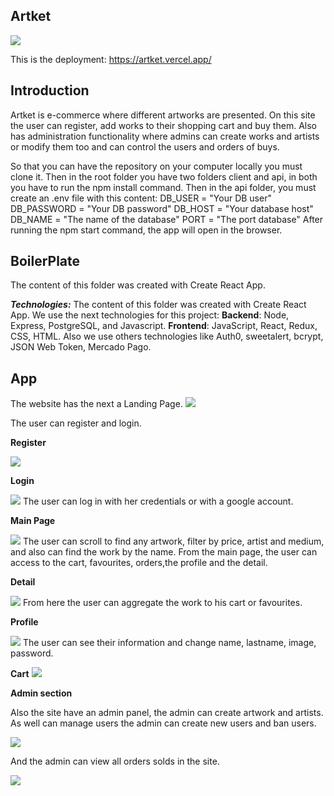 ## Artket

<img src="../client/assets/LandingPage.png"> </img>

This is the deployment:
https://artket.vercel.app/

## Introduction

Artket is e-commerce where different artworks are presented. On this site the user can register,
add works to their shopping cart and buy them. Also has administration functionality where
admins can create works and artists or modify them too and can control the users and orders of buys.

So that you can have the repository on your computer locally you must clone it. Then in the root folder
you have two folders client and api, in both you have to run the npm install command. Then in the api folder,
you must create an .env file with this content: DB_USER = "Your DB user" DB_PASSWORD = "Your DB password"
DB_HOST = "Your database host" DB_NAME = "The name of the database" PORT = "The port database" After running
the npm start command, the app will open in the browser.

## BoilerPlate

The content of this folder was created with Create React App.

**_Technologies:_**
The content of this folder was created with Create React App.
We use the next technologies for this project: **Backend**: Node, Express, PostgreSQL, and Javascript. **Frontend**: JavaScript, React, Redux, CSS, HTML. Also we use others technologies like Auth0, sweetalert, bcrypt, JSON Web Token, Mercado Pago.

## App

The website has the next a Landing Page.
<img src="../client/assets/LandingPage.png"> </img>

The user can register and login.

**Register**

<img src="../client/assets/Register.png"> </img>

**Login**

<img src="../client/assets/Login.png"> </img>
The user can log in with her credentials or with a google account.

**Main Page**

<img src="../client/assets/MainPage.gif"> </img>
The user can scroll to find any artwork, filter by price, artist and medium, and also can find the work by the name.
From the main page, the user can access to the cart, favourites, orders,the profile and the detail.

**Detail**

<img src="../client/assets/Detail.png"> </img>
From here the user can aggregate the work to his cart or favourites.

**Profile**

<img src="../client/assets/UserInfo.png"> </img>
The user can see their information and change name, lastname, image, password.

**Cart**
<img src="../client/assets/Carrito.png"> </img>

**Admin section**

Also the site have an admin panel, the admin can create artwork and artists.
As well can manage users the admin can create new users and ban users.

<img src="../client/assets/AdminPanel.png"> </img>

And the admin can view all orders solds in the site.

<img src="../client/assets/Orders.png"> </img>

